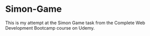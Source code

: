 # Simon-Game
This is my attempt at the Simon Game task from the Complete Web Development Bootcamp course on Udemy. 
